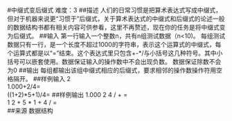 #中缀式变后缀式
难度：3
##描述
人们的日常习惯是把算术表达式写成中缀式，但对于机器来说更“习惯于”后缀式，关于算术表达式的中缀式和后缀式的论述一般的数据结构书都有相关内容可供参看，这里不再赘述，现在你的任务是将中缀式变为后缀式。
##输入
第一行输入一个整数n，共有n组测试数据（n<10)。
每组测试数据只有一行，是一个长度不超过1000的字符串，表示这个运算式的中缀式，每个运算式都是以“=”结束。这个表达式里只包含+-*/与小括号这几种符号。其中小括号可以嵌套使用。数据保证输入的操作数中不会出现负数。
数据保证除数不会为0
##输出
每组都输出该组中缀式相应的后缀式，要求相邻的操作数操作符用空格隔开。
##样例输入
2  
1.000+2/4=  
((1+2)*5+1)/4=
##样例输出
1.000 2 4 / + =  
1 2 + 5 * 1 + 4 / =  
##来源
数据结构